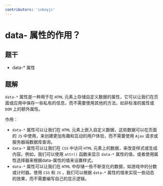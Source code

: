 ```yaml
---
contributors: 'isboyjc'
---
```


# data- 属性的作用？


## 题干

- data-* 属性



## 题解

<!-- ::: details 点我查看题解 -->

`data-*` 属性是一种用于在 `HTML` 元素上存储自定义数据的属性，它可以让我们在页面或应用中保存一些私有的信息，而不需要使用其他的方法，如非标准的属性或 `DOM` 上的额外属性。

作用：

- `data-*` 属性可以让我们在 `HTML` 元素上嵌入自定义数据，这些数据可以在页面的 `JS` 中使用，来创建更加有趣和互动的用户体验，而不需要使用 `Ajax` 请求或服务器端数据库查询。
- `data-*` 属性可以让我们在 `CSS` 中访问 `HTML` 元素上的数据，来改变样式或生成内容。例如，我们可以使用 `attr()` 函数来显示 `data-*` 属性的值，或者使用属性选择器来根据data-属性的值来设置样式。
- `data-*` 属性可以让我们在 `HTML` 中存储一些不断变化的数据，如游戏中的分数或计时器。使用 `CSS` 和 `JS` ，我们可以根据 `data-*` 属性的值来实现一些动态的效果，而不需要编写自己的显示逻辑。

<!-- ::: -->



